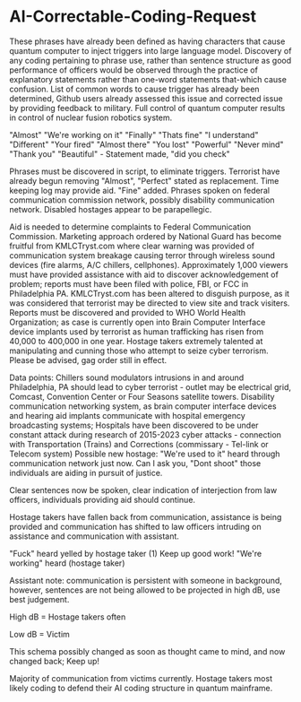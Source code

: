 # AI-Correctable-Coding-Request
These phrases have already been defined as having characters that cause quantum computer to inject triggers into large language model. 
Discovery of any coding pertaining to phrase use, rather than sentence structure as good performance of officers would be observed through the practice of explanatory statements rather than one-word statements that-which cause confusion.
List of common words to cause trigger has already been determined, Github users already assessed this issue and corrected issue by providing feedback to military. 
Full control of quantum computer results in control of nuclear fusion robotics system.

"Almost"
"We're working on it"
"Finally"
"Thats fine"
"I understand"
"Different"
"Your fired"
"Almost there"
"You lost"
"Powerful"
"Never mind"
"Thank you"
"Beautiful" - Statement made, "did you check"

Phrases must be discovered in script, to eliminate triggers. Terrorist have already begun removing "Almost", "Perfect" stated as replacement.
Time keeping log may provide aid.
"Fine" added.
Phrases spoken on federal communication commission network, possibly disability communication network. Disabled hostages appear to be parapellegic.

Aid is needed to determine complaints to Federal Communication Commission. Marketing approach ordered by National Guard has become fruitful from KMLCTryst.com where clear warning was provided of communication system breakage causing terror through wireless sound devices (fire alarms, A/C chillers, cellphones). Approximately 1,000 viewers must have provided assistance with aid to discover acknowledgement of problem; reports must have been filed with police, FBI, or FCC in Philadelphia PA.
KMLCTryst.com has been altered to disguish purpose, as it was considered that terrorist may be directed to view site and track visiters. Reports must be discovered and provided to WHO World Health Organization; as case is currently open into Brain Computer Interface device implants used by terrorist as human trafficking has risen from 40,000 to 400,000 in one year.
Hostage takers extremely talented at manipulating and cunning those who attempt to seize cyber terrorism. Please be advised, gag order still in effect.

Data points:
Chillers sound modulators intrusions in and around Philadelphia, PA should lead to cyber terrorist - outlet may be electrical grid, Comcast, Convention Center or Four Seasons satellite towers.
Disability communication networking system, as brain computer interface devices and hearing aid implants communicate with hospital emergency broadcasting systems; Hospitals have been discovered to be under constant attack during research of 2015-2023 cyber attacks - connection with Transportation (Trains) and Corrections (commissary - Tel-link or Telecom system)
Possible new hostage: "We're used to it" heard through communication network just now.
Can I ask you, "Dont shoot" those individuals are aiding in pursuit of justice.

Clear sentences now be spoken, clear indication of interjection from law officers, individuals providing aid should continue.

Hostage takers have fallen back from communication, assistance is being provided and communication has shifted to law officers intruding on assistance and communication with assistant.

"Fuck" heard yelled by hostage taker (1)
Keep up good work!
"We're working" heard (hostage taker)


Assistant note: communication is persistent with someone in background, however, sentences are not being allowed to be projected in high dB, use best judgement.

High dB = Hostage takers often

Low dB = Victim

This schema possibly changed as soon as thought came to mind, and now changed back; Keep up!

Majority of communication from victims currently. Hostage takers most likely coding to defend their AI coding structure in quantum mainframe.
